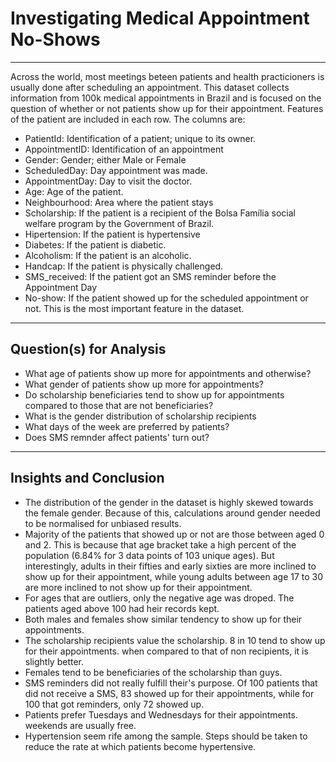 # Investigating Medical Appointment No-Shows
---------------------------------------------

Across the world, most meetings beteen patients and health practicioners is usually done after scheduling an appointment. This dataset collects information from 100k medical appointments in Brazil and is focused on the question of whether or not patients show up for their appointment. Features of the patient are included in each row. The columns are:

- PatientId: Identification of a patient; unique to its owner.
- AppointmentID: Identification of an appointment
- Gender: Gender; either Male or Female
- ScheduledDay: Day appointment was made.
- AppointmentDay: Day to visit the doctor.
- Age: Age of the patient.
- Neighbourhood: Area where the patient stays
- Scholarship: If the patient is a recipient of the Bolsa Família social welfare program by the Government of Brazil.
- Hipertension: If the patient is hypertensive
- Diabetes: If the patient is diabetic.
- Alcoholism: If the patient is an alcoholic.
- Handcap: If the patient is physically challenged.
- SMS_received: If the patient got an SMS reminder before the Appointment Day
- No-show: If the patient showed up for the scheduled appointment or not. This is the most important feature in the dataset.

---------------------------------------
## Question(s) for Analysis
- What age of patients show up more for appointments and otherwise?
- What gender of patients show up more for appointments?
- Do scholarship beneficiaries tend to show up for appointments compared to those that are not beneficiaries?
- What is the gender distribution of scholarship recipients
- What days of the week are preferred by patients?
- Does SMS remnder affect patients' turn out?

---
## Insights and Conclusion
- The distribution of the gender in the dataset is highly skewed towards the female gender. Because of this, calculations around gender needed to be normalised for unbiased results.
- Majority of the patients that showed up or not are those between aged 0 and 2. This is because that age bracket take a high percent of the population (6.84% for 3 data points of 103 unique ages). But interestingly, adults in their fifties and early sixties are more inclined to show up for their appointment, while young adults between age 17 to 30 are more inclined to not show up for their appointment.
- For ages that are outliers, only the negative age was droped. The patients aged above 100 had heir records kept.
- Both males and females show similar tendency to show up for their appointments.
- The scholarship recipients value the scholarship. 8 in 10 tend to show up for their appointments. when compared to that of non recipients, it is slightly better.
- Females tend to be beneficiaries of the scholarship than guys.
- SMS reminders did not really fulfill their's purpose. Of 100 patients that did not receive a SMS, 83 showed up for their appointments, while for 100 that got reminders, only 72 showed up.
- Patients prefer Tuesdays and Wednesdays for their appointments. weekends are usually free.
- Hypertension seem rife among the sample. Steps should be taken to reduce the rate at which patients become hypertensive.

